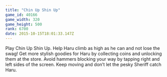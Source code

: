 ```yaml
---
title: "Chin Up Shin Up"
game_id: 40166
game_width: 320
game_height: 500
rank: 6700
date: 2015-10-15T18:01:33.147Z
---
```

Play Chin Up Shin Up. Help Haru climb as high as he can and not lose the swag! Get more stylish goodies for Haru by collecting coins and unlocking them at the store. Avoid hammers blocking your way by tapping right and left sides of the screen. Keep moving and don’t let the pesky Sheriff catch Haru.